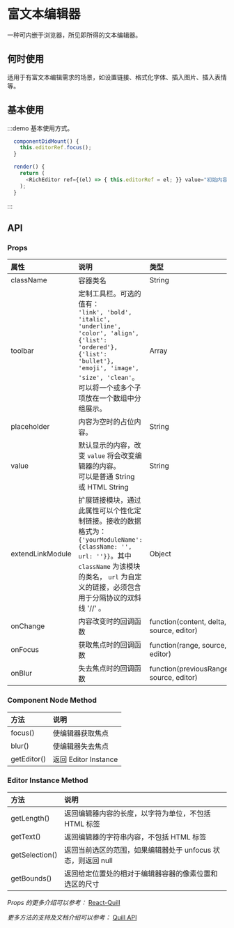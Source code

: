 # 富文本编辑器

一种可内嵌于浏览器，所见即所得的文本编辑器。

## 何时使用

适用于有富文本编辑需求的场景，如设置链接、格式化字体、插入图片、插入表情等。

## 基本使用

:::demo 基本使用方式。

```js
  componentDidMount() {
    this.editorRef.focus();
  }

  render() {
    return (
      <RichEditor ref={(el) => { this.editorRef = el; }} value="初始内容a<br/>初始内容b"/>
    );
  }
```
:::


## API

### Props

|属性|说明|类型|默认值|
|:-|:-|:-|:-|
| className | 容器类名 | String | - |
| toolbar | 定制工具栏。可选的值有：<br/>`'link', 'bold', 'italic', 'underline', 'color', 'align', {'list': 'ordered'}, {'list': 'bullet'}, 'emoji', 'image', 'size', 'clean'`。<br/>可以将一个或多个子项放在一个数组中分组展示。| Array | `[['link', 'bold', 'italic', 'underline'], ['color'], ['align'], [{'list': 'ordered'}, {'list': 'bullet'}], ['emoji'], ['image'], ['size'], ['clean']]` |
| placeholder | 内容为空时的占位内容。 | String | - |
| value | 默认显示的内容，改变 `value` 将会改变编辑器的内容。<br/>可以是普通 String 或 HTML String | String | - |
| extendLinkModule | 扩展链接模块，通过此属性可以个性化定制链接。接收的数据格式为： `{'yourModuleName': {className: '', url: ''}}`。其中 `className` 为该模块的类名， `url` 为自定义的链接，必须包含用于分隔协议的双斜线 '//' 。 | Object | - |
| onChange | 内容改变时的回调函数 | function(content, delta, source, editor) | - |
| onFocus | 获取焦点时的回调函数 | function(range, source, editor) | - |
| onBlur | 失去焦点时的回调函数 | function(previousRange, source, editor) | - |


### Component Node Method

|方法|说明|
|:-|:-|
| focus() | 使编辑器获取焦点 |
| blur() | 使编辑器失去焦点 |
| getEditor() | 返回 Editor Instance |


### Editor Instance Method

|方法|说明|
|:-|:-|
| getLength() | 返回编辑器内容的长度，以字符为单位，不包括 HTML 标签 |
| getText() | 返回编辑器的字符串内容，不包括 HTML 标签 |
| getSelection() | 返回当前选区的范围，如果编辑器处于 unfocus 状态，则返回 null |
| getBounds() | 返回给定位置处的相对于编辑器容器的像素位置和选区的尺寸 |


_Props 的更多介绍可以参考：_
[React-Quill](https://github.com/zenoamaro/react-quill)  

_更多方法的支持及文档介绍可以参考：_
[Quill API](https://quilljs.com/docs/api)
